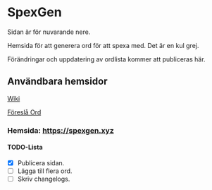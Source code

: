# SpexGen

Sidan är för nuvarande nere.

Hemsida för att generera ord för att spexa med. 
Det är en kul grej. 

Förändringar och uppdatering av ordlista kommer att publiceras här. 

## Användbara hemsidor
[Wiki](https://github.com/FredrikJansson/SpexGen/wiki/Home)

[Föreslå Ord](https://github.com/FredrikJansson/SpexGen/wiki/Hur-föreslår-man-ord%3F)

### Hemsida: https://spexgen.xyz

#### __TODO-Lista__
- [x] Publicera sidan. 
- [ ] Lägga till flera ord. 
- [ ] Skriv changelogs. 
